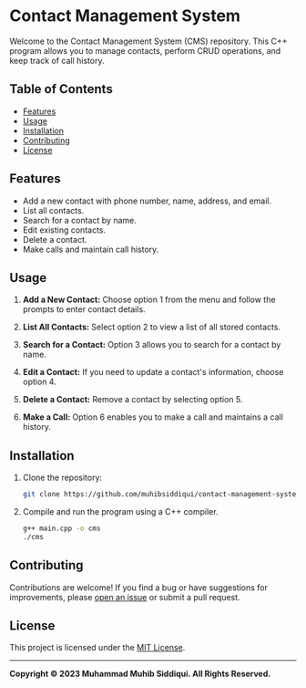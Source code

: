 # Contact Management System

Welcome to the Contact Management System (CMS) repository. This C++ program allows you to manage contacts, perform CRUD operations, and keep track of call history.

## Table of Contents

- [Features](#features)
- [Usage](#usage)
- [Installation](#installation)
- [Contributing](#contributing)
- [License](#license)

## Features

- Add a new contact with phone number, name, address, and email.
- List all contacts.
- Search for a contact by name.
- Edit existing contacts.
- Delete a contact.
- Make calls and maintain call history.

## Usage

1. **Add a New Contact:** Choose option 1 from the menu and follow the prompts to enter contact details.

2. **List All Contacts:** Select option 2 to view a list of all stored contacts.

3. **Search for a Contact:** Option 3 allows you to search for a contact by name.

4. **Edit a Contact:** If you need to update a contact's information, choose option 4.

5. **Delete a Contact:** Remove a contact by selecting option 5.

6. **Make a Call:** Option 6 enables you to make a call and maintains a call history.

## Installation

1. Clone the repository:

    ```bash
    git clone https://github.com/muhibsiddiqui/contact-management-system.git
    ```

2. Compile and run the program using a C++ compiler.

    ```bash
    g++ main.cpp -o cms
    ./cms
    ```

## Contributing

Contributions are welcome! If you find a bug or have suggestions for improvements, please [open an issue](https://github.com/muhibsiddiqui/contact-management-system/issues) or submit a pull request.

## License

This project is licensed under the [MIT License]([https://github.com/muhibsiddiqui/ContactManagement.cpp_/blob/main/LICENSE.md]).

---

**Copyright © 2023 Muhammad Muhib Siddiqui. All Rights Reserved.**
